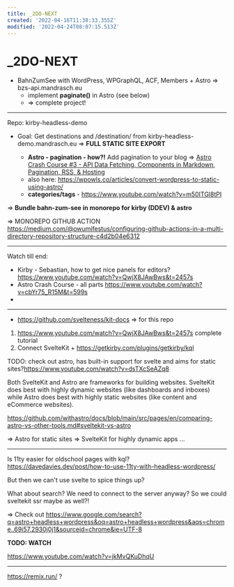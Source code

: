 ```yaml
---
title: _2DO-NEXT
created: '2022-04-16T11:38:33.355Z'
modified: '2022-04-24T08:07:15.513Z'
---
```


# _2DO-NEXT

- BahnZumSee with WordPress, WPGraphQL, ACF, Members + Astro => bzs-api.mandrasch.eu
  - implement **paginate()** in Astro (see below)
  - => complete project!

<hr>

Repo: kirby-headless-demo

- Goal: Get destinations and /destination/<slug> from kirby-headless-demo.mandrasch.eu => **FULL STATIC SITE EXPORT** 
  - **Astro - pagination - how?!** Add pagination to your blog => [Astro Crash Course #3 - API Data Fetching, Components in Markdown, Pagination, RSS, & Hosting](https://youtu.be/9wXdv7rHW2w?t=699)
  - also here: https://wpowls.co/articles/convert-wordpress-to-static-using-astro/
  - **categories/tags** - https://www.youtube.com/watch?v=m50ITGl8tPI 

=> **Bundle bahn-zum-see in monorepo for kirby (DDEV) & astro**

=> MONOREPO GITHUB ACTION
https://medium.com/@owumifestus/configuring-github-actions-in-a-multi-directory-repository-structure-c4d2b04e6312

<hr>

Watch till end:

- Kirby - Sebastian, how to get nice panels for editors? https://www.youtube.com/watch?v=QwjX8JAwBws&t=2457s
- Astro Crash Course - all parts https://www.youtube.com/watch?v=cbYr75_R15M&t=599s
- 

<hr>


- https://github.com/svelteness/kit-docs => for this repo

1. https://www.youtube.com/watch?v=QwjX8JAwBws&t=2457s complete tutorial
1. Connect SvelteKit + https://getkirby.com/plugins/getkirby/kql 

TODO: check out astro, has built-in support for svelte and aims for static sites?https://www.youtube.com/watch?v=dsTXcSeAZq8

Both SvelteKit and Astro are frameworks for building websites. SvelteKit does best with highly dynamic websites (like dashboards and inboxes) while Astro does best with highly static websites (like content and eCommerce websites).

https://github.com/withastro/docs/blob/main/src/pages/en/comparing-astro-vs-other-tools.md#sveltekit-vs-astro

=> Astro for static sites
=> SvelteKit for highly dynamic apps ... 

<hr>

Is 11ty easier for oldschool pages with kql?
https://davedavies.dev/post/how-to-use-11ty-with-headless-wordpress/

But then we can't use svelte to spice things up?

What about search? We need to connect to the server anyway? So we could sveltekit ssr maybe as well?!

=> Check out https://www.google.com/search?q=astro+headless+wordpress&oq=astro+headless+wordpress&aqs=chrome..69i57.2930j0j1&sourceid=chrome&ie=UTF-8

**TODO: WATCH**

https://www.youtube.com/watch?v=jkMvQKuDhqU

<hr>

https://remix.run/ ?
